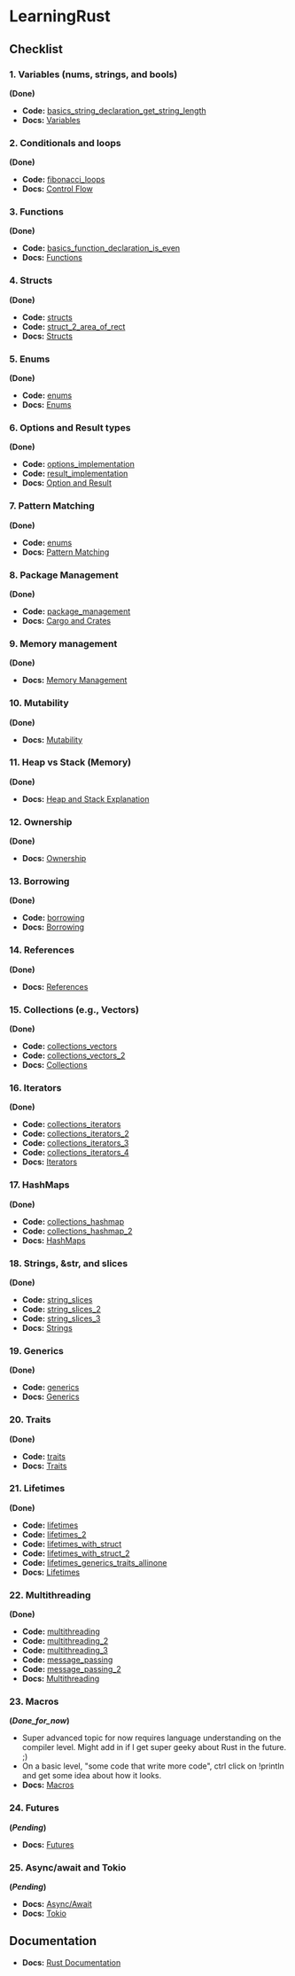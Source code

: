 # LearningRust


## Checklist

### 1. **Variables (nums, strings, and bools)**
**(Done)**
- **Code:** [basics_string_declaration_get_string_length](./basics_string_declaration_get_string_length)  
- **Docs:** [Variables](https://doc.rust-lang.org/book/ch03-01-variables-and-mutability.html)

### 2. **Conditionals and loops**
**(Done)**
- **Code:** [fibonacci_loops](./fibonacci_loops)  
- **Docs:** [Control Flow](https://doc.rust-lang.org/book/ch03-05-control-flow.html)

### 3. **Functions**
**(Done)**
- **Code:** [basics_function_declaration_is_even](./basics_function_declaration_is_even)  
- **Docs:** [Functions](https://doc.rust-lang.org/book/ch03-03-how-functions-work.html)

### 4. **Structs**
**(Done)**
- **Code:** [structs](./structs)  
- **Code:** [struct_2_area_of_rect](./struct_2_area_of_rect)  
- **Docs:** [Structs](https://doc.rust-lang.org/book/ch05-01-defining-structs.html)

### 5. **Enums** 
**(Done)**
- **Code:** [enums](./enums)  
- **Docs:** [Enums](https://doc.rust-lang.org/book/ch06-00-enums.html)

### 6. **Options and Result types** 
**(Done)**
- **Code:** [options_implementation](./options_implementation)  
- **Code:** [result_implementation](./result_implementation)  
- **Docs:** [Option and Result](https://doc.rust-lang.org/book/ch09-02-recoverable-errors-with-result.html)

### 7. **Pattern Matching** 
**(Done)**
- **Code:** [enums](./enums)  
- **Docs:** [Pattern Matching](https://doc.rust-lang.org/book/ch06-02-match.html)

### 8. **Package Management**
**(Done)**
- **Code:** [package_management](./package_management)  
- **Docs:** [Cargo and Crates](https://doc.rust-lang.org/book/ch01-03-hello-cargo.html)

### 9. **Memory management** 
**(Done)**
- **Docs:** [Memory Management](https://doc.rust-lang.org/book/ch04-01-what-is-ownership.html)

### 10. **Mutability** 
**(Done)**
- **Docs:** [Mutability](https://doc.rust-lang.org/book/ch03-01-variables-and-mutability.html)

### 11. **Heap vs Stack (Memory)** 
**(Done)**
- **Docs:** [Heap and Stack Explanation](https://doc.rust-lang.org/book/ch04-01-what-is-ownership.html#the-stack-and-the-heap)

### 12. **Ownership** 
**(Done)**
- **Docs:** [Ownership](https://doc.rust-lang.org/book/ch04-01-what-is-ownership.html)

### 13. **Borrowing** 
**(Done)**
- **Code:** [borrowing](./borrowing)  
- **Docs:** [Borrowing](https://doc.rust-lang.org/book/ch04-02-references-and-borrowing.html)

### 14. **References**
**(Done)**
- **Docs:** [References](https://doc.rust-lang.org/book/ch04-02-references-and-borrowing.html)

### 15. **Collections (e.g., Vectors)**
**(Done)**
- **Code:** [collections_vectors](./collections_vectors)  
- **Code:** [collections_vectors_2](./collections_vectors_2)  
- **Docs:** [Collections](https://doc.rust-lang.org/std/collections/index.html)

### 16. **Iterators** 
**(Done)**
- **Code:** [collections_iterators](./collections_iterators)  
- **Code:** [collections_iterators_2](./collections_iterators_2)  
- **Code:** [collections_iterators_3](./collections_iterators_3)  
- **Code:** [collections_iterators_4](./collections_iterators_4)  
- **Docs:** [Iterators](https://doc.rust-lang.org/book/ch13-02-iterators.html)

### 17. **HashMaps** 
**(Done)**
- **Code:** [collections_hashmap](./collections_hashmap)  
- **Code:** [collections_hashmap_2](./collections_hashmap_2)  
- **Docs:** [HashMaps](https://doc.rust-lang.org/book/ch08-03-hash-maps.html)

### 18. **Strings, &str, and slices**
**(Done)**
- **Code:** [string_slices](./string_slices)  
- **Code:** [string_slices_2](./string_slices_2)  
- **Code:** [string_slices_3](./string_slices_3)  
- **Docs:** [Strings](https://doc.rust-lang.org/book/ch08-02-strings.html)

### 19. **Generics** 
**(Done)**
- **Code:** [generics](./generics)  
- **Docs:** [Generics](https://doc.rust-lang.org/book/ch10-01-syntax.html)

### 20. **Traits** 
**(Done)**
- **Code:** [traits](./traits)  
- **Docs:** [Traits](https://doc.rust-lang.org/book/ch10-02-traits.html)

### 21. **Lifetimes**
**(Done)**
- **Code:** [lifetimes](./lifetimes)  
- **Code:** [lifetimes_2](./lifetimes_2)  
- **Code:** [lifetimes_with_struct](./lifetimes_with_struct)  
- **Code:** [lifetimes_with_struct_2](./lifetimes_with_struct_2)  
- **Code:** [lifetimes_generics_traits_allinone](./lifetimes_generics_traits_allinone)  
- **Docs:** [Lifetimes](https://doc.rust-lang.org/book/ch10-03-lifetime-syntax.html)

### 22. **Multithreading** 
**(Done)**
- **Code:** [multithreading](./multithreading)  
- **Code:** [multithreading_2](./multithreading_2)  
- **Code:** [multithreading_3](./multithreading_3)  
- **Code:** [message_passing](./message_passing)  
- **Code:** [message_passing_2](./message_passing_2)  
- **Docs:** [Multithreading](https://doc.rust-lang.org/book/ch16-01-threads.html)

### 23. **Macros**
**(_Done_for_now_)**
- Super advanced topic for now requires language understanding on the compiler level. Might add in if I get super geeky about Rust in the future. ;)
- On a basic level, "some code that write more code", ctrl click on !println and get some idea about how it looks.
- **Docs:** [Macros](https://doc.rust-lang.org/book/ch19-06-macros.html)

### 24. **Futures**
**(_Pending_)**
- **Docs:** [Futures](https://rust-lang.github.io/async-book/02_execution/01_chapter.html)

### 25. **Async/await and Tokio**
**(_Pending_)**
- **Docs:** [Async/Await](https://rust-lang.github.io/async-book/)  
- **Docs:** [Tokio](https://tokio.rs/)

## Documentation

- **Docs:** [Rust Documentation](https://www.rust-lang.org/learn/get-started)